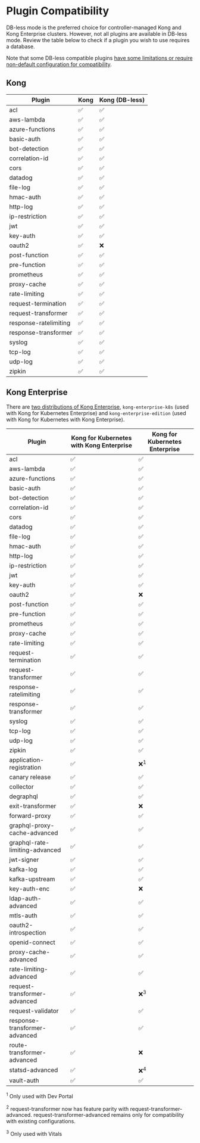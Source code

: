 # Plugin Compatibility

DB-less mode is the preferred choice for controller-managed Kong and Kong
Enterprise clusters. However, not all plugins are available in DB-less mode.
Review the table below to check if a plugin you wish to use requires a
database.

Note that some DB-less compatible plugins [have some limitations or require
non-default configuration for
compatibility](https://docs.konghq.com/latest/db-less-and-declarative-config/#plugin-compatibility).

## Kong

|  Plugin                 |  Kong                |  Kong (DB-less)      |
|-------------------------|----------------------|----------------------|
|  acl                    |  :white_check_mark:  |  :white_check_mark:  |
|  aws-lambda             |  :white_check_mark:  |  :white_check_mark:  |
|  azure-functions        |  :white_check_mark:  |  :white_check_mark:  |
|  basic-auth             |  :white_check_mark:  |  :white_check_mark:  |
|  bot-detection          |  :white_check_mark:  |  :white_check_mark:  |
|  correlation-id         |  :white_check_mark:  |  :white_check_mark:  |
|  cors                   |  :white_check_mark:  |  :white_check_mark:  |
|  datadog                |  :white_check_mark:  |  :white_check_mark:  |
|  file-log               |  :white_check_mark:  |  :white_check_mark:  |
|  hmac-auth              |  :white_check_mark:  |  :white_check_mark:  |
|  http-log               |  :white_check_mark:  |  :white_check_mark:  |
|  ip-restriction         |  :white_check_mark:  |  :white_check_mark:  |
|  jwt                    |  :white_check_mark:  |  :white_check_mark:  |
|  key-auth               |  :white_check_mark:  |  :white_check_mark:  |
|  oauth2                 |  :white_check_mark:  |  :x:                 |
|  post-function          |  :white_check_mark:  |  :white_check_mark:  |
|  pre-function           |  :white_check_mark:  |  :white_check_mark:  |
|  prometheus             |  :white_check_mark:  |  :white_check_mark:  |
|  proxy-cache            |  :white_check_mark:  |  :white_check_mark:  |
|  rate-limiting          |  :white_check_mark:  |  :white_check_mark:  |
|  request-termination    |  :white_check_mark:  |  :white_check_mark:  |
|  request-transformer    |  :white_check_mark:  |  :white_check_mark:  |
|  response-ratelimiting  |  :white_check_mark:  |  :white_check_mark:  |
|  response-transformer   |  :white_check_mark:  |  :white_check_mark:  |
|  syslog                 |  :white_check_mark:  |  :white_check_mark:  |
|  tcp-log                |  :white_check_mark:  |  :white_check_mark:  |
|  udp-log                |  :white_check_mark:  |  :white_check_mark:  |
|  zipkin                 |  :white_check_mark:  |  :white_check_mark:  |

## Kong Enterprise

There are [two distributions of Kong Enterprise](https://github.com/Kong/kubernetes-ingress-controller/tree/master/docs/deployment#overview),
`kong-enterprise-k8s` (used with Kong for Kubernetes Enterprise) and
`kong-enterprise-edition` (used with Kong for Kubernetes with Kong Enterprise).

|  Plugin                          |  Kong for Kubernetes with Kong Enterprise  |  Kong for Kubernetes Enterprise  |
|----------------------------------|--------------------------------------------|----------------------------------|
|  acl                             |  :white_check_mark:                        |  :white_check_mark:              |
|  aws-lambda                      |  :white_check_mark:                        |  :white_check_mark:              |
|  azure-functions                 |  :white_check_mark:                        |  :white_check_mark:              |
|  basic-auth                      |  :white_check_mark:                        |  :white_check_mark:              |
|  bot-detection                   |  :white_check_mark:                        |  :white_check_mark:              |
|  correlation-id                  |  :white_check_mark:                        |  :white_check_mark:              |
|  cors                            |  :white_check_mark:                        |  :white_check_mark:              |
|  datadog                         |  :white_check_mark:                        |  :white_check_mark:              |
|  file-log                        |  :white_check_mark:                        |  :white_check_mark:              |
|  hmac-auth                       |  :white_check_mark:                        |  :white_check_mark:              |
|  http-log                        |  :white_check_mark:                        |  :white_check_mark:              |
|  ip-restriction                  |  :white_check_mark:                        |  :white_check_mark:              |
|  jwt                             |  :white_check_mark:                        |  :white_check_mark:              |
|  key-auth                        |  :white_check_mark:                        |  :white_check_mark:              |
|  oauth2                          |  :white_check_mark:                        |  :x:                             |
|  post-function                   |  :white_check_mark:                        |  :white_check_mark:              |
|  pre-function                    |  :white_check_mark:                        |  :white_check_mark:              |
|  prometheus                      |  :white_check_mark:                        |  :white_check_mark:              |
|  proxy-cache                     |  :white_check_mark:                        |  :white_check_mark:              |
|  rate-limiting                   |  :white_check_mark:                        |  :white_check_mark:              |
|  request-termination             |  :white_check_mark:                        |  :white_check_mark:              |
|  request-transformer             |  :white_check_mark:                        |  :white_check_mark:              |
|  response-ratelimiting           |  :white_check_mark:                        |  :white_check_mark:              |
|  response-transformer            |  :white_check_mark:                        |  :white_check_mark:              |
|  syslog                          |  :white_check_mark:                        |  :white_check_mark:              |
|  tcp-log                         |  :white_check_mark:                        |  :white_check_mark:              |
|  udp-log                         |  :white_check_mark:                        |  :white_check_mark:              |
|  zipkin                          |  :white_check_mark:                        |  :white_check_mark:              |
|  application-registration        |  :white_check_mark:                        |  :x:<sup>1</sup>                 |
|  canary release                  |  :white_check_mark:                        |  :white_check_mark:              |
|  collector                       |  :white_check_mark:                        |  :white_check_mark:              |
|  degraphql                       |  :white_check_mark:                        |  :white_check_mark:              |
|  exit-transformer                |  :white_check_mark:                        |  :x:                             |
|  forward-proxy                   |  :white_check_mark:                        |  :white_check_mark:              |
|  graphql-proxy-cache-advanced    |  :white_check_mark:                        |  :white_check_mark:              |
|  graphql-rate-limiting-advanced  |  :white_check_mark:                        |  :white_check_mark:              |
|  jwt-signer                      |  :white_check_mark:                        |  :white_check_mark:              |
|  kafka-log                       |  :white_check_mark:                        |  :white_check_mark:              |
|  kafka-upstream                  |  :white_check_mark:                        |  :white_check_mark:              |
|  key-auth-enc                    |  :white_check_mark:                        |  :x:                             |
|  ldap-auth-advanced              |  :white_check_mark:                        |  :white_check_mark:              |
|  mtls-auth                       |  :white_check_mark:                        |  :white_check_mark:              |
|  oauth2-introspection            |  :white_check_mark:                        |  :white_check_mark:              |
|  openid-connect                  |  :white_check_mark:                        |  :white_check_mark:              |
|  proxy-cache-advanced            |  :white_check_mark:                        |  :white_check_mark:              |
|  rate-limiting-advanced          |  :white_check_mark:                        |  :white_check_mark:              |
|  request-transformer-advanced    |  :white_check_mark:                        |  :x:<sup>3</sup>                 |
|  request-validator               |  :white_check_mark:                        |  :white_check_mark:              |
|  response-transformer-advanced   |  :white_check_mark:                        |  :white_check_mark:              |
|  route-transformer-advanced      |  :white_check_mark:                        |  :x:                             |
|  statsd-advanced                 |  :white_check_mark:                        |  :x:<sup>4</sup>                 |
|  vault-auth                      |  :white_check_mark:                        |  :white_check_mark:              |

<sup>1</sup> Only used with Dev Portal

<sup>2</sup> request-transformer now has feature parity with
  request-transformer-advanced. request-transformer-advanced remains only for
  compatibility with existing configurations.

<sup>3</sup> Only used with Vitals
